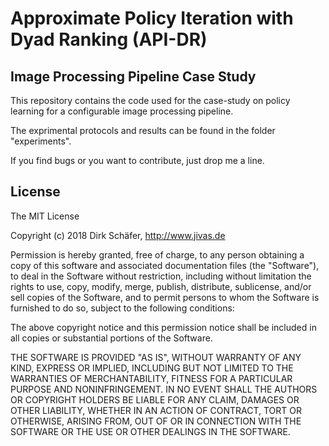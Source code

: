 # Approximate Policy Iteration with Dyad Ranking (API-DR)
## Image Processing Pipeline Case Study
This repository contains the code used for the case-study on policy learning for a configurable image processing pipeline.

The exprimental protocols and results can be found in the folder "experiments".

If you find bugs or you want to contribute, just drop me a line.

## License
The MIT License

Copyright (c) 2018 Dirk Schäfer, http://www.jivas.de

Permission is hereby granted, free of charge, to any person obtaining a copy of this software and associated documentation files (the "Software"), to deal in the Software without restriction, including without limitation the rights to use, copy, modify, merge, publish, distribute, sublicense, and/or sell copies of the Software, and to permit persons to whom the Software is furnished to do so, subject to the following conditions:

The above copyright notice and this permission notice shall be included in all copies or substantial portions of the Software.

THE SOFTWARE IS PROVIDED "AS IS", WITHOUT WARRANTY OF ANY KIND, EXPRESS OR IMPLIED, INCLUDING BUT NOT LIMITED TO THE WARRANTIES OF MERCHANTABILITY, FITNESS FOR A PARTICULAR PURPOSE AND NONINFRINGEMENT. IN NO EVENT SHALL THE AUTHORS OR COPYRIGHT HOLDERS BE LIABLE FOR ANY CLAIM, DAMAGES OR OTHER LIABILITY, WHETHER IN AN ACTION OF CONTRACT, TORT OR OTHERWISE, ARISING FROM, OUT OF OR IN CONNECTION WITH THE SOFTWARE OR THE USE OR OTHER DEALINGS IN THE SOFTWARE.
